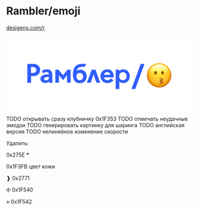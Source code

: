 # Rambler/emoji

[desigens.com/r](http://desigens.com/r/)

![App animation](./public/screenshot.gif)

TODO открывать сразу клубничку 0x1F353
TODO отмечать неудачные эмодзи
TODO генерировать картинку для шаринга
TODO английская версия
TODO нелинейное изменение скорости


Удалить:

0x275E
❞

0x1F3FB
цвет кожи

❱ 0x2771

🕀 0x1F540

🕂 0x1F542